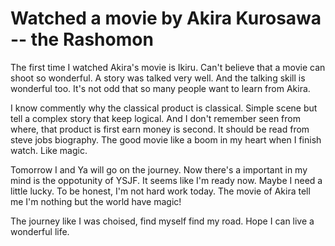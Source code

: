 # Watched a movie by Akira Kurosawa -- the Rashomon
The first time I watched Akira's movie is Ikiru.
Can't believe that a movie can shoot so wonderful.
A story was talked very well. And the talking skill is wonderful too.
It's not odd that so many people want to learn from Akira.

I know commently why the classical product is classical.
Simple scene but tell a complex story that keep logical.
And I don't remember seen from where, that product is first earn money is second.
It should be read from steve jobs biography. The good movie like a boom in my heart when I finish watch.
Like magic.

Tomorrow I and Ya will go on the journey.
Now there's a important in my mind is the oppotunity of YSJF.
It seems like I'm ready now. Maybe I need a little lucky.
To be honest, I'm not hard work today. The movie of Akira tell me I'm nothing but the world have magic!

The journey like I was choised, find myself find my road.
Hope I can live a wonderful life.
